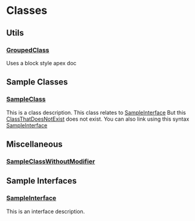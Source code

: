 # Classes
## Utils

### [GroupedClass](/Utils/GroupedClass.md)

Uses a block style apex doc
## Sample Classes

### [SampleClass](/Sample-Classes/SampleClass.md)

This is a class description. This class relates to [SampleInterface](/Sample-Interfaces/SampleInterface.md)              But this [ClassThatDoesNotExist](ClassThatDoesNotExist) does not exist.              You can also link using this syntax [SampleInterface](/Sample-Interfaces/SampleInterface.md)
## Miscellaneous

### [SampleClassWithoutModifier](/API/SampleClassWithoutModifier.md)


## Sample Interfaces

### [SampleInterface](/Sample-Interfaces/SampleInterface.md)

This is an interface description.
